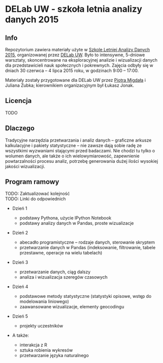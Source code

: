 DELab UW - szkoła letnia analizy danych 2015
============================================

## Info

Repozytorium zawiera materiały użyte w [Szkole Letniej Analizy Danych 2015](http://www.delab.uw.edu.pl/szkola-letnia-dane-2015/), organizowanej przez [DELab UW](http://www.delab.uw.edu.pl).
Było to intensywne, 5-dniowe warsztaty, skoncentrowane na eksploracyjnej analizie i wizualizacji danych dla przedstawicieli nauk społecznych i pokrewnych.
Zajęcia odbyły się w dniach 30 czerwca – 4 lipca 2015 roku, w godzinach 9:00 – 17:00.

Materiały zostały przygotowane dla DELab UW przez [Piotra Migdała](http://migdal.wikidot.com/) i Juliana Zubka; kierownikiem organizacyjnym był Łukasz Jonak.

## Licencja

TODO


## Dlaczego

Tradycyjne narzędzia przetwarzania i analiz danych – graficzne arkusze kalkulacyjne i pakiety statystyczne – nie zawsze dają sobie radę ze wszystkimi wyzwaniami stającymi przed badaczami. Nie chodzi tu tylko o wolumen danych, ale także o ich wielowymiarowość, zapewnienie powtarzalności procesu analiz, potrzebę generowania dużej ilości wysokiej jakości wizualizacji.


## Program ramowy


TODO: Zaktualizować kolejność  
TODO: Linki do odpowiednich 

* Dzień 1
    * podstawy Pythona, użycie IPython Notebook
    * podstawy analizy danych w Pandas, proste wizualizacje

* Dzień 2
    * abecadło programistyczne – rodzaje danych, sterowanie skryptem
    * przetwarzanie danych w Pandas (indeksowanie, filtrowanie, tabele przestawne, operacje na wielu tabelach)

* Dzień 3
    * przetwarzanie danych, ciąg dalszy
    * analiza i wizualizacja szeregów czasowych

* Dzień 4
    * podstawowe metody statystyczne (statystyki opisowe, wstęp do modelowania liniowego)
    * zaawansowane wizualizacje, elementy geocodingu

* Dzień 5
    * projekty uczestników

* A także:
    * interakcja z R
    * sztuka robienia wykresów
    * przetwarzanie języka naturalnego


